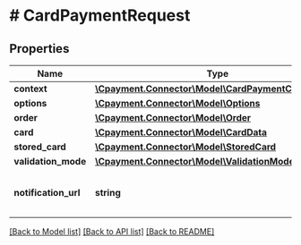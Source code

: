 # # CardPaymentRequest

## Properties

Name | Type | Description | Notes
------------ | ------------- | ------------- | -------------
**context** | [**\Cpayment.Connector\Model\CardPaymentContextData**](CardPaymentContextData.md) |  | 
**options** | [**\Cpayment.Connector\Model\Options**](Options.md) |  | [optional] 
**order** | [**\Cpayment.Connector\Model\Order**](Order.md) |  | 
**card** | [**\Cpayment.Connector\Model\CardData**](CardData.md) |  | [optional] 
**stored_card** | [**\Cpayment.Connector\Model\StoredCard**](StoredCard.md) |  | [optional] 
**validation_mode** | [**\Cpayment.Connector\Model\ValidationModeOverride**](ValidationModeOverride.md) |  | [optional] 
**notification_url** | **string** | Url for the notification of the payment | [optional] 

[[Back to Model list]](../../README.md#documentation-for-models) [[Back to API list]](../../README.md#documentation-for-api-endpoints) [[Back to README]](../../README.md)


